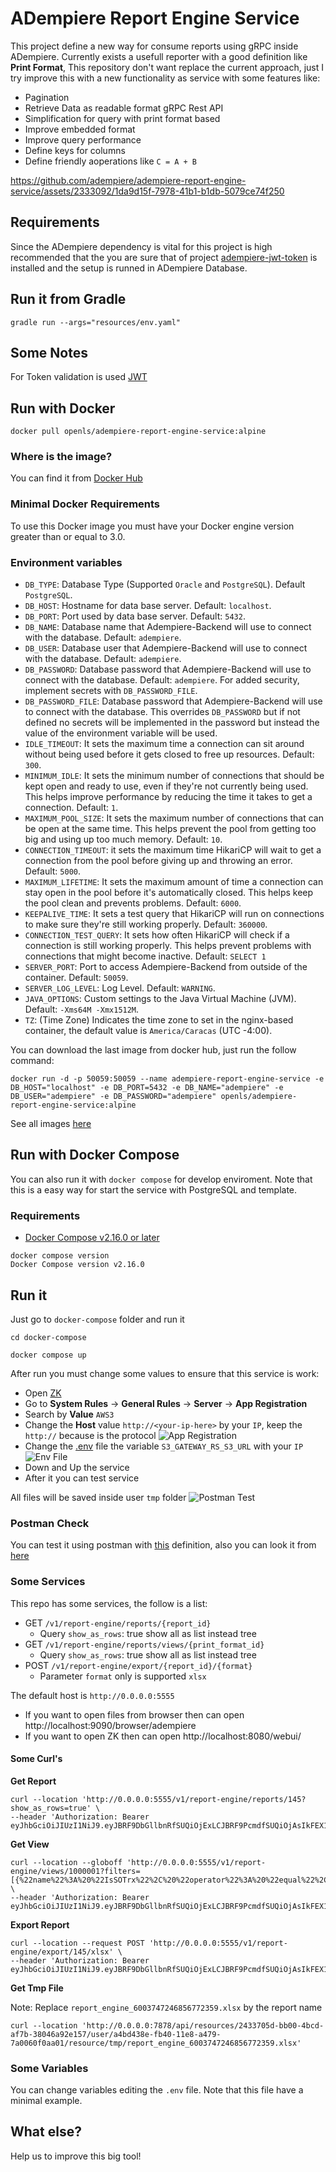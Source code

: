 # ADempiere Report Engine Service

This project define a new way for consume reports using gRPC inside ADempiere. Currently exists a usefull reporter with a good definition like **Print Format**, This repository don't want replace the current approach, just I try improve this with a new functionality as service with some features like:

- Pagination
- Retrieve Data as readable format gRPC Rest API
- Simplification for query with print format based
- Improve embedded format
- Improve query performance
- Define keys for columns
- Define friendly aoperations like `C = A + B`

https://github.com/adempiere/adempiere-report-engine-service/assets/2333092/1da9d15f-7978-41b1-b1db-5079ce74f250

## Requirements
 
Since the ADempiere dependency is vital for this project is high recommended that the you are sure that of project [adempiere-jwt-token](https://github.com/adempiere/adempiere-jwt-token) is installed and the setup is runned in ADempiere Database.

## Run it from Gradle

```Shell
gradle run --args="resources/env.yaml"
```


## Some Notes

For Token validation is used [JWT](https://www.viralpatel.net/java-create-validate-jwt-token/)

## Run with Docker

```Shell
docker pull openls/adempiere-report-engine-service:alpine
```

### Where is the image?

You can find it from [Docker Hub](https://hub.docker.com/r/openls/adempiere-report-engine-service/tags)

### Minimal Docker Requirements
To use this Docker image you must have your Docker engine version greater than or equal to 3.0.

### Environment variables
 * `DB_TYPE`: Database Type (Supported `Oracle` and `PostgreSQL`). Default `PostgreSQL`.
 * `DB_HOST`: Hostname for data base server. Default: `localhost`.
 * `DB_PORT`: Port used by data base server. Default: `5432`.
 * `DB_NAME`: Database name that Adempiere-Backend will use to connect with the database. Default: `adempiere`.
 * `DB_USER`: Database user that Adempiere-Backend will use to connect with the database. Default: `adempiere`.
 * `DB_PASSWORD`: Database password that Adempiere-Backend will use to connect with the database. Default: `adempiere`. For added security, implement secrets with `DB_PASSWORD_FILE`.
 * `DB_PASSWORD_FILE`: Database password that Adempiere-Backend will use to connect with the database. This overrides `DB_PASSWORD` but if not defined no secrets will be implemented in the password but instead the value of the environment variable will be used.
 * `IDLE_TIMEOUT`: It sets the maximum time a connection can sit around without being used before it gets closed to free up resources. Default: `300`.
 * `MINIMUM_IDLE`: It sets the minimum number of connections that should be kept open and ready to use, even if they're not currently being used. This helps improve performance by reducing the time it takes to get a connection. Default: `1`.
 * `MAXIMUM_POOL_SIZE`: It sets the maximum number of connections that can be open at the same time. This helps prevent the pool from getting too big and using up too much memory. Default: `10`.
 * `CONNECTION_TIMEOUT`: it sets the maximum time HikariCP will wait to get a connection from the pool before giving up and throwing an error. Default: `5000`.
 * `MAXIMUM_LIFETIME`: It sets the maximum amount of time a connection can stay open in the pool before it's automatically closed. This helps keep the pool clean and prevents problems. Default: `6000`.
 * `KEEPALIVE_TIME`: It sets a test query that HikariCP will run on connections to make sure they're still working properly. Default: `360000`.
 * `CONNECTION_TEST_QUERY`: It sets how often HikariCP will check if a connection is still working properly. This helps prevent problems with connections that might become inactive. Default: `SELECT 1`
 * `SERVER_PORT`: Port to access Adempiere-Backend from outside of the container. Default: `50059`.
 * `SERVER_LOG_LEVEL`: Log Level. Default: `WARNING`.
 * `JAVA_OPTIONS`: Custom settings to the Java Virtual Machine (JVM). Default: `-Xms64M -Xmx1512M`.
 * `TZ`: (Time Zone) Indicates the time zone to set in the nginx-based container, the default value is `America/Caracas` (UTC -4:00).

You can download the last image from docker hub, just run the follow command:

```Shell
docker run -d -p 50059:50059 --name adempiere-report-engine-service -e DB_HOST="localhost" -e DB_PORT=5432 -e DB_NAME="adempiere" -e DB_USER="adempiere" -e DB_PASSWORD="adempiere" openls/adempiere-report-engine-service:alpine
```

See all images [here](https://hub.docker.com/r/openls/adempiere-report-engine-service)

## Run with Docker Compose

You can also run it with `docker compose` for develop enviroment. Note that this is a easy way for start the service with PostgreSQL and template.

### Requirements

- [Docker Compose v2.16.0 or later](https://docs.docker.com/compose/install/linux/)

```Shell
docker compose version
Docker Compose version v2.16.0
```

## Run it

Just go to `docker-compose` folder and run it

```Shell
cd docker-compose
```

```Shell
docker compose up
```

After run you must change some values to ensure that this service is work:

- Open [ZK](http://localhost:8080/webui/)
- Go to **System Rules** -> **General Rules** -> **Server** -> **App Registration**
- Search by **Value** `AWS3`
- Change the **Host** value `http://<your-ip-here>` by your `IP`, keep the `http://` because is the protocol
![App Registration](docs/setup-s3.png)
- Change the [.env](docker-compose/.env) file the variable `S3_GATEWAY_RS_S3_URL` with your `IP`
![Env File](docs/setup-s3-env.png)
- Down and Up the service
- After it you can test service

All files will be saved inside user `tmp` folder
![Postman Test](docs/s3-tmp-files.png)

### Postman Check

You can test it using postman with [this](docs/adempiere_report_engine.json) definition, also you can look it from [here](https://documenter.getpostman.com/view/18440575/2sA3QtfXC3)

### Some Services

This repo has some services, the follow is a list:

- GET `/v1/report-engine/reports/{report_id}`
  - Query `show_as_rows`: true show all as list instead tree
- GET `/v1/report-engine/reports/views/{print_format_id}`
  - Query `show_as_rows`: true show all as list instead tree
- POST `/v1/report-engine/export/{report_id}/{format}`
  - Parameter `format` only is supported `xlsx`

The default host is `http://0.0.0.0:5555`

- If you want to open files from browser then can open http://localhost:9090/browser/adempiere
- If you want to open ZK then can open http://localhost:8080/webui/

#### Some Curl's

**Get Report**

```Curl
curl --location 'http://0.0.0.0:5555/v1/report-engine/reports/145?show_as_rows=true' \
--header 'Authorization: Bearer eyJhbGciOiJIUzI1NiJ9.eyJBRF9DbGllbnRfSUQiOjExLCJBRF9PcmdfSUQiOjAsIkFEX1JvbGVfSUQiOjEwMiwiQURfVXNlcl9JRCI6MTAwLCJNX1dhcmVob3VzZV9JRCI6MCwiQURfTGFuZ3VhZ2UiOiJlbl9VUyIsImlhdCI6MTcxOTk0ODQ1OX0.wNlMg2kqqXVuJj9KTzOHamXFURDRaNGU_rTilemC3zM'

```

**Get View**

```Curl
curl --location --globoff 'http://0.0.0.0:5555/v1/report-engine/views/1000001?filters=[{%22name%22%3A%20%22IsSOTrx%22%2C%20%22operator%22%3A%20%22equal%22%2C%20%22values%22%3A%20%22Y%22}%2C%20{%22name%22%3A%20%22DocStatus%22%2C%20%22operator%22%3A%20%22equal%22%2C%20%22values%22%3A%20%22CO%22}]' \
--header 'Authorization: Bearer eyJhbGciOiJIUzI1NiJ9.eyJBRF9DbGllbnRfSUQiOjExLCJBRF9PcmdfSUQiOjAsIkFEX1JvbGVfSUQiOjEwMiwiQURfVXNlcl9JRCI6MTAwLCJNX1dhcmVob3VzZV9JRCI6MCwiQURfTGFuZ3VhZ2UiOiJlbl9VUyIsImlhdCI6MTcxOTk0ODQ1OX0.wNlMg2kqqXVuJj9KTzOHamXFURDRaNGU_rTilemC3zM'

```

**Export Report**

```Curl
curl --location --request POST 'http://0.0.0.0:5555/v1/report-engine/export/145/xlsx' \
--header 'Authorization: Bearer eyJhbGciOiJIUzI1NiJ9.eyJBRF9DbGllbnRfSUQiOjExLCJBRF9PcmdfSUQiOjAsIkFEX1JvbGVfSUQiOjEwMiwiQURfVXNlcl9JRCI6MTAwLCJNX1dhcmVob3VzZV9JRCI6MCwiQURfTGFuZ3VhZ2UiOiJlbl9VUyIsImlhdCI6MTcxOTk0ODQ1OX0.wNlMg2kqqXVuJj9KTzOHamXFURDRaNGU_rTilemC3zM'
```

**Get Tmp File**

Note: Replace `report_engine_6003747246856772359.xlsx` by the report name

```Curl
curl --location 'http://0.0.0.0:7878/api/resources/2433705d-bb00-4bcd-af7b-38046a92e157/user/a4bd438e-fb40-11e8-a479-7a0060f0aa01/resource/tmp/report_engine_6003747246856772359.xlsx'
```

### Some Variables

You can change variables editing the `.env` file. Note that this file have a minimal example.

## What else?

Help us to improve this big tool!

